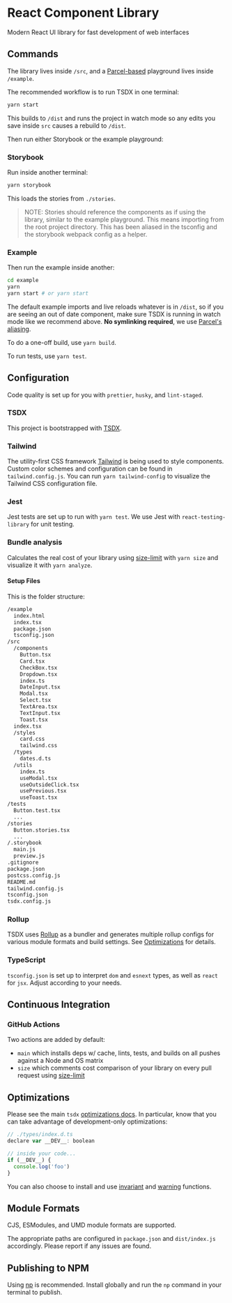 # React Component Library

Modern React UI library for fast development of web interfaces

## Commands

The library lives inside `/src`, and a [Parcel-based](https://parceljs.org) playground lives inside `/example`.

The recommended workflow is to run TSDX in one terminal:

```bash
yarn start
```

This builds to `/dist` and runs the project in watch mode so any edits you save inside `src` causes a rebuild to `/dist`.

Then run either Storybook or the example playground:

### Storybook

Run inside another terminal:

```bash
yarn storybook
```

This loads the stories from `./stories`.

> NOTE: Stories should reference the components as if using the library, similar to the example playground. This means importing from the root project directory. This has been aliased in the tsconfig and the storybook webpack config as a helper.

### Example

Then run the example inside another:

```bash
cd example
yarn
yarn start # or yarn start
```

The default example imports and live reloads whatever is in `/dist`, so if you are seeing an out of date component, make sure TSDX is running in watch mode like we recommend above. **No symlinking required**, we use [Parcel's aliasing](https://parceljs.org/module_resolution.html#aliases).

To do a one-off build, use `yarn build`.

To run tests, use `yarn test`.

## Configuration

Code quality is set up for you with `prettier`, `husky`, and `lint-staged`.

### TSDX

This project is bootstrapped with [TSDX](https://tsdx.io/).

### Tailwind

The utility-first CSS framework [Tailwind](https://tailwindcss.com/) is being used to style components.
Custom color schemes and configuration can be found in `tailwind.config.js`. You can run `yarn tailwind-config` to visualize the Tailwind CSS configuration file.

### Jest

Jest tests are set up to run with `yarn test`. We use Jest with `react-testing-library` for unit testing.

### Bundle analysis

Calculates the real cost of your library using [size-limit](https://github.com/ai/size-limit) with `yarn size` and visualize it with `yarn analyze`.

#### Setup Files

This is the folder structure:

```txt
/example
  index.html
  index.tsx
  package.json
  tsconfig.json
/src
  /components
    Button.tsx
    Card.tsx
    CheckBox.tsx
    Dropdown.tsx
    index.ts
    DateInput.tsx
    Modal.tsx
    Select.tsx
    TextArea.tsx
    TextInput.tsx
    Toast.tsx
  index.tsx
  /styles
    card.css
    tailwind.css
  /types
    dates.d.ts
  /utils
    index.ts
    useModal.tsx
    useOutsideClick.tsx
    usePrevious.tsx
    useToast.tsx
/tests
  Button.test.tsx
  ...
/stories
  Button.stories.tsx
  ...
/.storybook
  main.js
  preview.js
.gitignore
package.json
postcss.config.js
README.md
tailwind.config.js
tsconfig.json
tsdx.config.js
```

### Rollup

TSDX uses [Rollup](https://rollupjs.org) as a bundler and generates multiple rollup configs for various module formats and build settings. See [Optimizations](#optimizations) for details.

### TypeScript

`tsconfig.json` is set up to interpret `dom` and `esnext` types, as well as `react` for `jsx`. Adjust according to your needs.

## Continuous Integration

### GitHub Actions

Two actions are added by default:

- `main` which installs deps w/ cache, lints, tests, and builds on all pushes against a Node and OS matrix
- `size` which comments cost comparison of your library on every pull request using [size-limit](https://github.com/ai/size-limit)

## Optimizations

Please see the main `tsdx` [optimizations docs](https://github.com/palmerhq/tsdx#optimizations). In particular, know that you can take advantage of development-only optimizations:

```js
// ./types/index.d.ts
declare var __DEV__: boolean

// inside your code...
if (__DEV__) {
  console.log('foo')
}
```

You can also choose to install and use [invariant](https://github.com/palmerhq/tsdx#invariant) and [warning](https://github.com/palmerhq/tsdx#warning) functions.

## Module Formats

CJS, ESModules, and UMD module formats are supported.

The appropriate paths are configured in `package.json` and `dist/index.js` accordingly. Please report if any issues are found.

## Publishing to NPM

Using [np](https://github.com/sindresorhus/np) is recommended. Install globally and run the `np` command in your terminal to publish.
